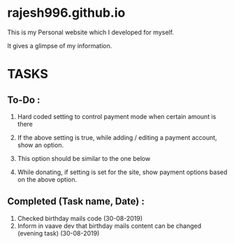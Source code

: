 # rajesh996.github.io

This is my Personal website which I developed for myself.

It gives a glimpse of my information.


# TASKS

## To-Do :

1. Hard coded setting to control payment mode when certain amount is there
2. If the above setting is true, while adding / editing a payment account, show an option.
3. This option should be similar to the one below

   <!--
        a. Allow only OFFLINE if amount is more than 1000 & allow #BOTH if amount is less than 1000

        b. Allow only OFFLINE if amount is more than 1000 & allow only ONLINE if amount is less than 1000
   -->

4. While donating, if setting is set for the site, show payment options based on the above option.

## Completed (Task name, Date) :

1. Checked birthday mails code (30-08-2019)
2. Inform in vaave dev that birthday mails content can be changed (evening task) (30-08-2019)
